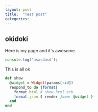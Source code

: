 ```yaml
---
layout: post
title:  "Test post"
categories:
---
```


## okidoki

Here is my page and it's awesome.

```js
console.log('asasdasd');
```

This is all ok

```ruby
def show
  @widget = Widget(params[:id])
  respond_to do |format|
    format.html # show.html.erb
    format.json { render json: @widget }
  end
end
```
